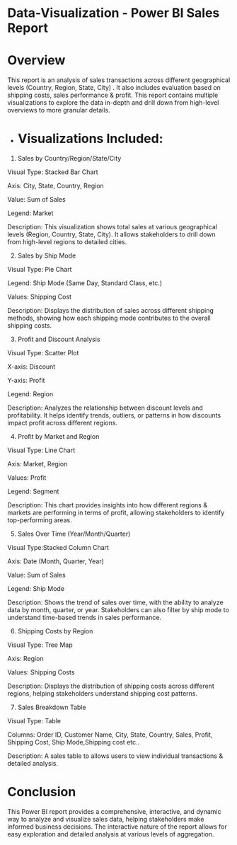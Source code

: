 # Data-Visualization - Power BI Sales Report 
# Overview 

This report  is  an  analysis of sales transactions across different geographical levels (Country, Region, State, City) . It also includes  evaluation based on shipping costs, sales performance & profit.
This report contains multiple visualizations to explore the data in-depth and drill down from high-level overviews to more granular details.

* # Visualizations Included:


1. Sales by Country/Region/State/City
   
Visual Type: Stacked Bar Chart

Axis: City, State, Country, Region

Value: Sum of Sales

Legend: Market

Description: This visualization shows total sales at various geographical levels (Region, Country, State, City). It allows stakeholders to drill down from high-level regions to detailed cities.

2. Sales by Ship Mode
   
Visual Type: Pie Chart

Legend: Ship Mode (Same Day, Standard Class, etc.)

Values: Shipping Cost

Description: Displays the distribution of sales across different shipping methods, showing how each shipping mode contributes to the overall  shipping costs.

3. Profit and Discount Analysis
   
Visual Type: Scatter Plot 

X-axis: Discount

Y-axis: Profit

Legend: Region 

Description: Analyzes the relationship between discount levels and profitability. It helps identify trends, outliers, or patterns in how discounts impact profit across different regions.

4. Profit  by Market and Region
   
Visual Type: Line  Chart

Axis: Market, Region

Values: Profit

Legend: Segment

Description: This chart provides insights into how different regions & markets are performing in terms of profit, allowing stakeholders to identify top-performing areas.

5. Sales Over Time (Year/Month/Quarter)
   
Visual Type:Stacked Column Chart

Axis: Date (Month, Quarter, Year)

Value: Sum of Sales

Legend: Ship Mode 

Description: Shows the trend of sales over time, with the ability to analyze data by month, quarter, or year. Stakeholders can also filter by ship mode to understand time-based trends in sales performance.

6. Shipping Costs by Region
   
Visual Type: Tree Map

Axis: Region

Values: Shipping Costs

Description: Displays the distribution of shipping costs across different regions, helping stakeholders understand shipping cost patterns.

7. Sales Breakdown Table
   
Visual Type: Table

Columns: Order ID, Customer Name, City, State, Country, Sales, Profit, Shipping Cost, Ship Mode,Shipping cost etc..

Description: A sales table to allows users to view individual transactions &  detailed analysis.

# Conclusion

This Power BI report provides a comprehensive, interactive, and dynamic way to analyze and visualize sales data, helping stakeholders make informed business decisions. The interactive nature of the report allows for easy exploration and detailed analysis at various levels of aggregation.



